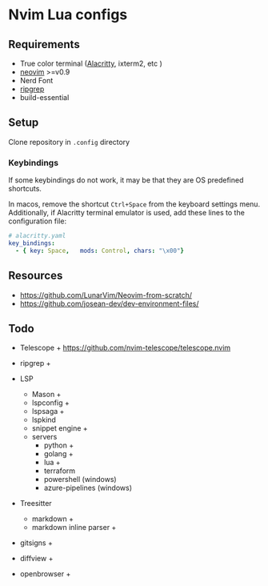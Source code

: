 # Nvim Lua configs

## Requirements
- True color terminal ([Alacritty](Alacritty), ixterm2, etc )
- [neovim](Neovim ) >=v0.9
- Nerd Font 
- [ripgrep](https://github.com/BurntSushi/ripgrep)
- build-essential 

## Setup
Clone repository in `.config` directory

### Keybindings
If some keybindings do not work, it may be that they are OS predefined shortcuts.

In macos, remove the shortcut `Ctrl+Space` from the keyboard settings menu.
Additionally, if Alacritty terminal emulator is used, add these lines to the configuration file:
```yaml
# alacritty.yaml
key_bindings:
  - { key: Space,   mods: Control, chars: "\x00"}
```

## Resources
- https://github.com/LunarVim/Neovim-from-scratch/
- https://github.com/josean-dev/dev-environment-files/

## Todo

- Telescope +
https://github.com/nvim-telescope/telescope.nvim
- ripgrep + 

- LSP
    - Mason     + 
    - lspconfig + 
    - lspsaga +
    - lspkind
    - snippet engine + 
    - servers 
        - python + 
        - golang + 
        - lua +
        - terraform
        - powershell (windows)
        - azure-pipelines (windows)

- Treesitter
    - markdown                  +
    - markdown inline parser    +

- gitsigns + 
- diffview +

- openbrowser +
